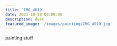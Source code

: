 ```yaml
---
title: 'IMG_4019'
date: 2021-10-18 00:00:00
description: desc
featured_image: '/images/painting/IMG_4019.jpg'
---
```


painting stuff